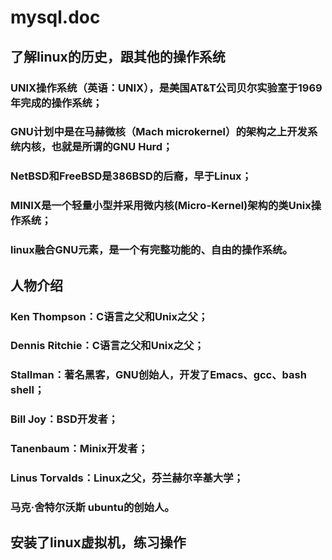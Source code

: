 # mysql.doc
## 了解linux的历史，跟其他的操作系统
### UNIX操作系统（英语：UNIX），是美国AT&T公司贝尔实验室于1969年完成的操作系统；
### GNU计划中是在马赫微核（Mach microkernel）的架构之上开发系统内核，也就是所谓的GNU Hurd；
### NetBSD和FreeBSD是386BSD的后裔，早于Linux；
### MINIX是一个轻量小型并采用微内核(Micro-Kernel)架构的类Unix操作系统；
### linux融合GNU元素，是一个有完整功能的、自由的操作系统。
## 人物介绍
### Ken Thompson：C语言之父和Unix之父；
### Dennis Ritchie：C语言之父和Unix之父；
### Stallman：著名黑客，GNU创始人，开发了Emacs、gcc、bash shell；
### Bill Joy：BSD开发者；
### Tanenbaum：Minix开发者；
### Linus Torvalds：Linux之父，芬兰赫尔辛基大学；
### 马克·舍特尔沃斯 ubuntu的创始人。
## 安装了linux虚拟机，练习操作
